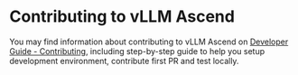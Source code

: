 # Contributing to vLLM Ascend

You may find information about contributing to vLLM Ascend on [Developer Guide - Contributing](https://vllm-ascend.readthedocs.io/en/latest/developer_guide/contribution/index.html), including step-by-step guide to help you setup development environment, contribute first PR and test locally.
